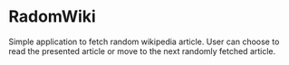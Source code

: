 # RadomWiki
Simple application to fetch random wikipedia article. User can choose to read the presented article or move to the next randomly fetched article.

